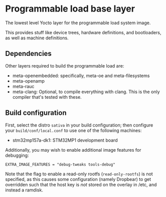 # Programmable load base layer
The lowest level Yocto layer for the programmable load system image.

This provides stuff like device trees, hardware definitions, and bootloaders, as well as machine definitions.

## Dependencies
Other layers required to build the programmable load are:

- meta-openembedded: specifically, meta-oe and meta-filesystems
- meta-openamp
- meta-rauc
- meta-clang: Optional, to compile everything with clang. This is the only compiler that's tested with these.

## Build configuration
First, select the distro `sativa` in your build configuration; then configure your `build/conf/local.conf` to use one of the following machines:

- stm32mp157a-dk1: STM32MP1 development board

Additionally, you may wish to enable additional image features for debugging:

```
EXTRA_IMAGE_FEATURES = "debug-tweaks tools-debug"
```

Note that the flag to enable a read-only rootfs (`read-only-rootfs`) is not specified, as this causes some configuration (namely Dropbear) to get overridden such that the host key is _not_ stored on the overlay in /etc, and instead a ramdisk.
